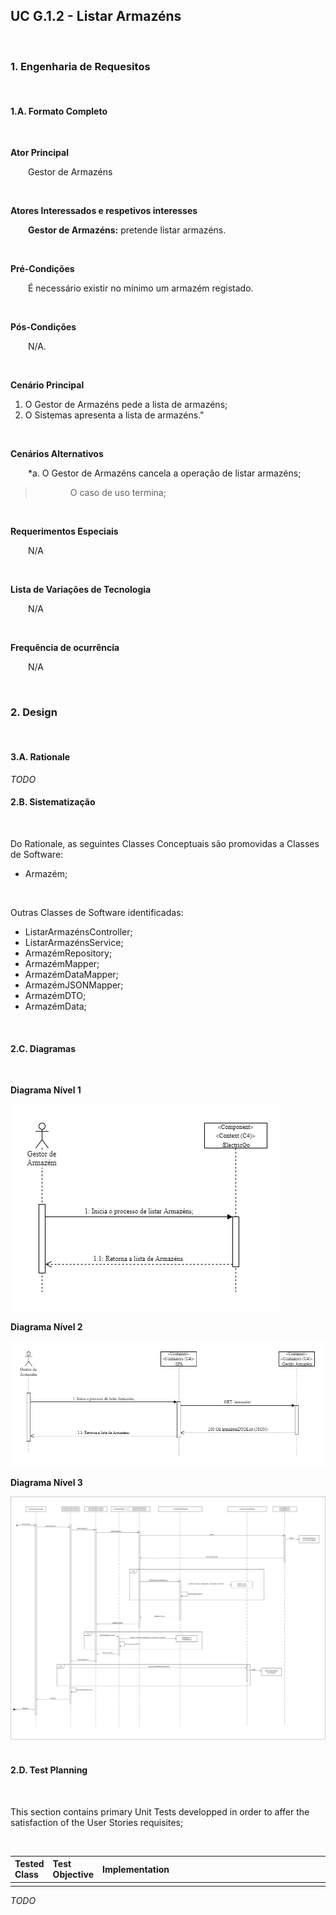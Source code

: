 ## <b>UC G.1.2 - Listar Armazéns</b>
</br>

### <b>1. Engenharia de Requesitos</b>
</br>

#### <b>1.A. Formato Completo </b>
</br>

<b>Ator Principal</b>
<p>&ensp;&ensp;&ensp;&ensp;Gestor de Armazéns</p>
</br>

<b>Atores Interessados e respetivos interesses</b>
<p>&ensp;&ensp;&ensp;&ensp;<b>Gestor de Armazéns:</b> pretende listar armazéns.</p>
<br>

<b>Pré-Condições</b>
<p>&ensp;&ensp;&ensp;&ensp;É necessário existir no mínimo um armazém registado.</p>
</br>

<b>Pós-Condições</b>
<p>&ensp;&ensp;&ensp;&ensp;N/A.</p>
</br>

<b>Cenário Principal</b>
<ol>
    <li>O Gestor de Armazéns pede a lista de armazéns;</li>
    <li>O Sistemas apresenta a lista de armazéns."</li>
</ol>
</br>

<b>Cenários Alternativos</b>
<p>&ensp;&ensp;&ensp;&ensp;*a. O Gestor de Armazéns cancela a operação de listar armazéns;</p>

> <p>&ensp;&ensp;&ensp;&ensp;&ensp;&ensp;&ensp;&ensp;O caso de uso termina;</p>
</br>

<b>Requerimentos Especiais</b>
<p>&ensp;&ensp;&ensp;&ensp;N/A</p>
</br>

<b>Lista de Variações de Tecnologia</b>
<p>&ensp;&ensp;&ensp;&ensp;N/A</p>
</br>

<b>Frequência de ocurrência</b>
<p>&ensp;&ensp;&ensp;&ensp;N/A</p>
</br>

### <b>2. Design</b>
</br>

#### <b>3.A. Rationale</b>
*TODO*
</br>

#### <b>2.B. Sistematização</b>
</br>

<p>Do Rationale, as seguintes Classes Conceptuais são promovidas a Classes de Software:</p>

<ul>
    <li>Armazém;</li>
</ul>
</br>

<p>Outras Classes de Software identificadas:</p>
<ul>
    <li>ListarArmazénsController;</li>
    <li>ListarArmazénsService;</li>
    <li>ArmazémRepository;</li>
    <li>ArmazémMapper;</li>
    <li>ArmazémDataMapper;</li>
    <li>ArmazémJSONMapper;</li>
    <li>ArmazémDTO;</li>
    <li>ArmazémData;</li>
</ul>
</br>

#### <b>2.C. Diagramas</b>
</br>

<b>Diagrama Nível 1</b>

![Diagrama Nível 1](./N%C3%ADvel%20%231/N%C3%ADvel%20%231-Vista%20Processo%20UC%20G.1.2.png)

<b>Diagrama Nível 2</b>

![Diagrama Nível 2](./N%C3%ADvel%20%232/N%C3%ADvel%20%232-Vista%20Processo%20G.1.2.png)

<b>Diagrama Nível 3</b>

![Diagrama Nível 1](./N%C3%ADvel%20%233/N%C3%ADvel%20%233%20-%20Vista%20Processo%20UC%20G.1.2.png)
</br>
</br>

#### <b>2.D. Test Planning</b>
</br>

<p>This section contains primary Unit Tests developped in order to affer the satisfaction of the User Stories requisites;</p>
</br>

| Tested Class | Test Objective | <div style="width:450px">Implementation</div> |
|:--------------|:-------------------------|:------------------------|
||||
*TODO*